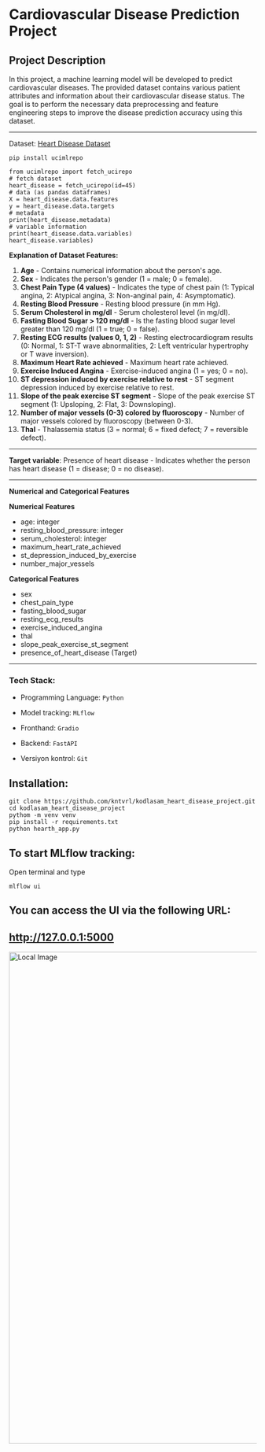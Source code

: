 # Cardiovascular Disease Prediction Project

## Project Description
In this project, a machine learning model will be developed to predict cardiovascular diseases. The provided dataset contains various patient attributes and information about their cardiovascular disease status. The goal is to perform the necessary data preprocessing and feature engineering steps to improve the disease prediction accuracy using this dataset.


---

Dataset: [Heart Disease Dataset](https://archive.ics.uci.edu/dataset/45/heart+disease)


```pip install ucimlrepo```

```
from ucimlrepo import fetch_ucirepo 
# fetch dataset 
heart_disease = fetch_ucirepo(id=45) 
# data (as pandas dataframes) 
X = heart_disease.data.features 
y = heart_disease.data.targets 
# metadata 
print(heart_disease.metadata) 
# variable information 
print(heart_disease.data.variables)
heart_disease.variables)
```

**Explanation of Dataset Features:**

1. **Age** - Contains numerical information about the person's age.
2. **Sex** - Indicates the person's gender (1 = male; 0 = female).
3. **Chest Pain Type (4 values)** - Indicates the type of chest pain (1: Typical angina, 2: Atypical angina, 3: Non-anginal pain, 4: Asymptomatic).
4. **Resting Blood Pressure** - Resting blood pressure (in mm Hg).
5. **Serum Cholesterol in mg/dl** - Serum cholesterol level (in mg/dl).
6. **Fasting Blood Sugar > 120 mg/dl** - Is the fasting blood sugar level greater than 120 mg/dl (1 = true; 0 = false).
7. **Resting ECG results (values 0, 1, 2)** - Resting electrocardiogram results (0: Normal, 1: ST-T wave abnormalities, 2: Left ventricular hypertrophy or T wave inversion).
8. **Maximum Heart Rate achieved** - Maximum heart rate achieved.
9. **Exercise Induced Angina** - Exercise-induced angina (1 = yes; 0 = no).
10. **ST depression induced by exercise relative to rest** - ST segment depression induced by exercise relative to rest.
11. **Slope of the peak exercise ST segment** - Slope of the peak exercise ST segment (1: Upsloping, 2: Flat, 3: Downsloping).
12. **Number of major vessels (0-3) colored by fluoroscopy** - Number of major vessels colored by fluoroscopy (between 0-3).
13. **Thal** - Thalassemia status (3 = normal; 6 = fixed defect; 7 = reversible defect).


---

**Target variable**: Presence of heart disease - Indicates whether the person has heart disease (1 = disease; 0 = no disease).


---

**Numerical and Categorical Features**

**Numerical Features**
- age: integer
- resting_blood_pressure: integer
- serum_cholesterol: integer
- maximum_heart_rate_achieved
- st_depression_induced_by_exercise
- number_major_vessels

**Categorical Features**
- sex
- chest_pain_type
- fasting_blood_sugar
- resting_ecg_results
- exercise_induced_angina
- thal
- slope_peak_exercise_st_segment
- presence_of_heart_disease (Target)


---

### Tech Stack:

- Programming Language: `Python`   
      
- Model tracking: `MLflow`
  
- Fronthand: `Gradio`
  
- Backend: `FastAPI`
  
- Versiyon kontrol: `Git`

## Installation:
```
git clone https://github.com/kntvrl/kodlasam_heart_disease_project.git
cd kodlasam_heart_disease_project
pythom -m venv venv
pip install -r requirements.txt
python hearth_app.py
```

## To start MLflow tracking:
Open terminal and type

`mlflow ui `

## You can access the UI via the following URL:
## http://127.0.0.1:5000



<img src="./hearth_app.png" alt="Local Image" width="1000"/>